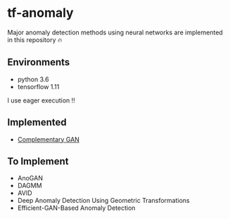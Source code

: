 # tf-anomaly
Major anomaly detection methods using neural networks are implemented in this repository :fire:

## Environments
* python 3.6
* tensorflow 1.11

I use eager execution !!

## Implemented
* [Complementary GAN](https://github.com/salty-vanilla/tf-anomaly/tree/master/impl/complementary_gan)

## To Implement
* AnoGAN
* DAGMM
* AVID
* Deep Anomaly Detection Using Geometric Transformations
* Efficient-GAN-Based Anomaly Detection
